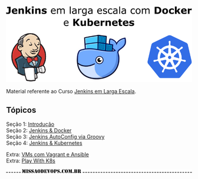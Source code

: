 ![](images/missaodevops-jenkins-docker-kube.png)   

Material referente ao Curso [Jenkins em Larga Escala](https://www.udemy.com/missao-devops-jenkins-em-larga-escala-docker-e-kubernetes/?couponCode=LANCAMENTO).   

## Tópicos
Seção 1: [Introdução](01-Intro)  
Seção 2: [Jenkins & Docker](02-Jenkins-e-Docker)  
Seção 3: [Jenkins AutoConfig via Groovy](03-Jenkins-AutoConfig-Groovy)  
Seção 4: [Jenkins & Kubernetes](04-Jenkins-e-Kubernetes)  
  
Extra: [VMs com Vagrant e Ansible](https://gitlab.com/rocha.public/vm-host-archetype)  
Extra: [Play With K8s](05-Extras-Play-With-K8s) 
   
[![missaodevops.com.br](images/logo-missaodevops-02.png)](http://missaodevops.com.br)
  